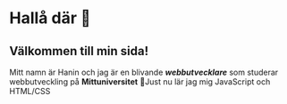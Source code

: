 # Hallå där 👋
## Välkommen till min sida!
Mitt namn är Hanin och jag är en blivande **_webbutvecklare_** som studerar webbutveckling på **Mittuniversitet**
🌱Just nu lär jag mig JavaScript och HTML/CSS

<!--
**Hanin-96/Hanin-96** is a ✨ _special_ ✨ repository because its `README.md` (this file) appears on your GitHub profile.

Here are some ideas to get you started:

- 🔭 I’m currently working on ...
- 🌱 I’m currently learning ...
- 👯 I’m looking to collaborate on ...
- 🤔 I’m looking for help with ...
- 💬 Ask me about ...
- 📫 How to reach me: ...
- 😄 Pronouns: ...
- ⚡ Fun fact: ...
-->
